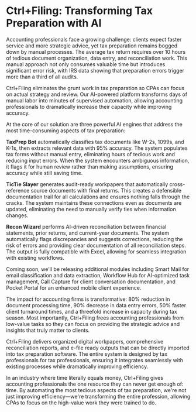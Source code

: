# Ctrl+Filing: Transforming Tax Preparation with AI

Accounting professionals face a growing challenge: clients expect faster service and more strategic advice, yet tax preparation remains bogged down by manual processes. The average tax return requires over 10 hours of tedious document organization, data entry, and reconciliation work. This manual approach not only consumes valuable time but introduces significant error risk, with IRS data showing that preparation errors trigger more than a third of all audits.

Ctrl+Filing eliminates the grunt work in tax preparation so CPAs can focus on actual strategy and review. Our AI-powered platform transforms days of manual labor into minutes of supervised automation, allowing accounting professionals to dramatically increase their capacity while improving accuracy.

At the core of our solution are three powerful AI engines that address the most time-consuming aspects of tax preparation:

**TaxPrep Bot** automatically classifies tax documents like W-2s, 1099s, and K-1s, then extracts relevant data with 95% accuracy. The system populates tax forms without manual entry, eliminating hours of tedious work and reducing input errors. When the system encounters ambiguous information, it flags it for human review rather than making assumptions, ensuring accuracy while still saving time.

**TicTie Slayer** generates audit-ready workpapers that automatically cross-reference source documents with final returns. This creates a defensible documentation trail for all calculations and ensures nothing falls through the cracks. The system maintains these connections even as documents are updated, eliminating the need to manually verify ties when information changes.

**Recon Wizard** performs AI-driven reconciliation between financial statements, prior returns, and current-year documents. The system automatically flags discrepancies and suggests corrections, reducing the risk of errors and providing clear documentation of all reconciliation steps. The output is fully compatible with Excel, allowing for seamless integration with existing workflows.

Coming soon, we'll be releasing additional modules including Smart Mail for email classification and data extraction, Workflow Hub for AI-optimized task management, Call Capture for client conversation documentation, and Pocket Portal for an enhanced mobile client experience.

The impact for accounting firms is transformative: 80% reduction in document processing time, 90% decrease in data entry errors, 50% faster client turnaround times, and a threefold increase in capacity during tax season. Most importantly, Ctrl+Filing frees accounting professionals from low-value tasks so they can focus on providing the strategic advice and insights that truly matter to clients.

Ctrl+Filing delivers organized digital workpapers, comprehensive reconciliation reports, and e-file ready outputs that can be directly imported into tax preparation software. The entire system is designed by tax professionals for tax professionals, ensuring it integrates seamlessly with existing processes while dramatically improving efficiency.

In an industry where time literally equals money, Ctrl+Filing gives accounting professionals the one resource they can never get enough of: time. By automating the most tedious aspects of tax preparation, we're not just improving efficiency—we're transforming the entire profession, allowing CPAs to focus on the high-value work they were trained to do.